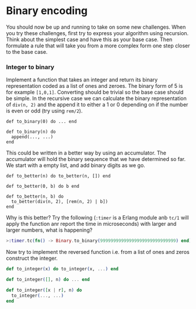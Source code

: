 # Binary encoding

You should now be up and running to take on some new challenges. When you try these challenges, first try to express your algorithm using recursion. Think about the simplest case and have this as your base case. Then formulate a rule that will take you from a more complex form one step closer to the base case.

### Integer to binary

Implement a function that takes an integer and return its binary representation coded as a list of ones and zeroes. The binary form of 5 is for example `[1,0,1]`.  Converting should be trivial so the base case should be simple. In the recursive case we can calculate the binary representation of `div(n, 2)` and the append it to either a 1 or 0 depending on if the number is even or odd  \(try using `rem/2`\).

```text
def to_binary(0) do ... end

def to_binary(n) do
  append(..., ...)
end
```

This could be written in a better way by using an accumulator. The accumulator will hold the binary sequence that we have determined so far. We start with a empty list, and add binary digits as we go.

```text
def to_better(n) do to_better(n, []) end

def to_better(0, b) do b end

def to_better(n, b) do
  to_better(div(n, 2), [rem(n, 2) | b])
end
```

Why is this better? Try the following \(`:timer` is a Erlang module anb `tc/1` will apply the function anr report the time in microseconds\) with larger and larger numbers, what is happening?

```elixir
>:timer.tc(fn() -> Binary.to_binary(99999999999999999999999999999) end)
```

Now try to implement the reversed function i.e. from a list of ones and zeros construct the integer. 

```elixir
def to_integer(x) do to_integer(x, ...) end

def to_integer([], n) do ... end

def to_integer([x | r], n) do
  to_integer(..., ...)
end
```


